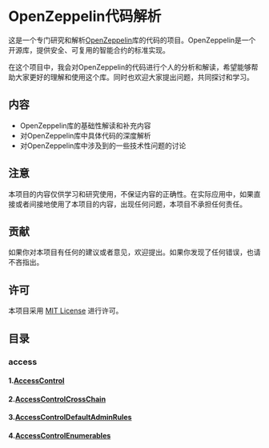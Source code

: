 # OpenZeppelin代码解析

这是一个专门研究和解析[OpenZeppelin](https://github.com/OpenZeppelin/openzeppelin-contracts)库的代码的项目。OpenZeppelin是一个开源库，提供安全、可复用的智能合约的标准实现。

在这个项目中，我会对OpenZeppelin的代码进行个人的分析和解读，希望能够帮助大家更好的理解和使用这个库。同时也欢迎大家提出问题，共同探讨和学习。

## 内容

- OpenZeppelin库的基础性解读和补充内容
- 对OpenZeppelin库中具体代码的深度解析
- 对OpenZeppelin库中涉及到的一些技术性问题的讨论

## 注意

本项目的内容仅供学习和研究使用，不保证内容的正确性。在实际应用中，如果直接或者间接地使用了本项目的内容，出现任何问题，本项目不承担任何责任。

## 贡献

如果你对本项目有任何的建议或者意见，欢迎提出。如果你发现了任何错误，也请不吝指出。

## 许可

本项目采用 [MIT License](https://mit-license.org/) 进行许可。

## 目录
### access
#### 1.[AccessControl](./openzeppelin/access/AccessControl.md)
#### 2.[AccessControlCrossChain](./openzeppelin/access/AccessControlCrossChain.md)
#### 3.[AccessControlDefaultAdminRules](./openzeppelin/access/AccessControlDefaultAdminRules.md)
#### 4.[AccessControlEnumerables](./openzeppelin/access/AccessControlEnumerable.md)